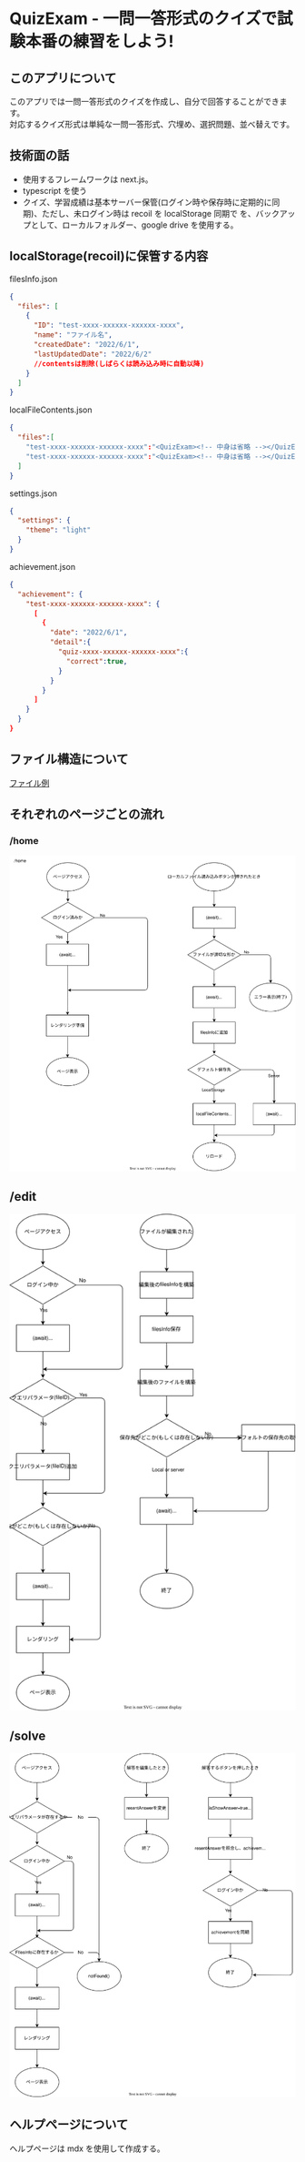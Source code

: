 # QuizExam - 一問一答形式のクイズで試験本番の練習をしよう!

## このアプリについて

このアプリでは一問一答形式のクイズを作成し、自分で回答することができます。  
 対応するクイズ形式は単純な一問一答形式、穴埋め、選択問題、並べ替えです。

## 技術面の話

- 使用するフレームワークは next.js。
- typescript を使う
- クイズ、学習成績は基本サーバー保管(ログイン時や保存時に定期的に同期)、ただし、未ログイン時は recoil を localStorage 同期で を、バックアップとして、ローカルフォルダー、google drive を使用する。

## localStorage(recoil)に保管する内容

filesInfo.json

```json
{
  "files": [
    {
      "ID": "test-xxxx-xxxxxx-xxxxxx-xxxx",
      "name": "ファイル名",
      "createdDate": "2022/6/1",
      "lastUpdatedDate": "2022/6/2"
      //contentsは削除(しばらくは読み込み時に自動以降)
    }
  ]
}
```

localFileContents.json

```json
{
  "files":[
    "test-xxxx-xxxxxx-xxxxxx-xxxx":"<QuizExam><!-- 中身は省略 --></QuizExam>",
    "test-xxxx-xxxxxx-xxxxxx-xxxx":"<QuizExam><!-- 中身は省略 --></QuizExam>",//このように<Array<Element>> とする
  ]
}

```

settings.json

```json
{
  "settings": {
    "theme": "light"
  }
}
```

achievement.json

```json
{
  "achievement": {
    "test-xxxx-xxxxxx-xxxxxx-xxxx": {
      [
        {
          "date": "2022/6/1",
          "detail":{
            "quiz-xxxx-xxxxxx-xxxxxx-xxxx":{
              "correct":true,
            }
          }
        }
      ]
    }
  }
}
```

## ファイル構造について

[ファイル例](./example.quizexam.xml)

## それぞれのページごとの流れ

### /home

![home](./doc/img/home.drawio.svg)

## /edit

![edit](./doc/img/edit.drawio.svg)

## /solve

![solve](./doc/img/solve.drawio.svg)

## ヘルプページについて

ヘルプページは mdx を使用して作成する。
